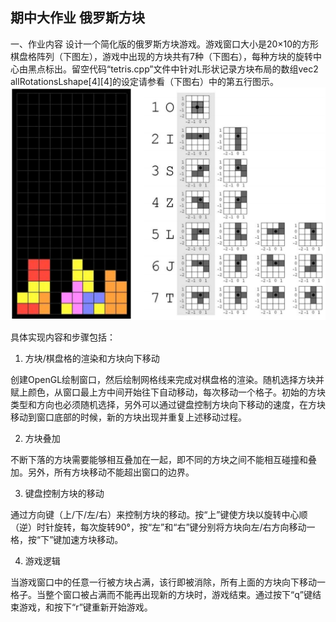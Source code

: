 ## 期中大作业  俄罗斯方块

一、作业内容
设计一个简化版的俄罗斯方块游戏。游戏窗口大小是20×10的方形棋盘格阵列（下图左），游戏中出现的方块共有7种（下图右），每种方块的旋转中心由黑点标出。留空代码“tetris.cpp”文件中针对L形状记录方块布局的数组vec2 allRotationsLshape[4][4]的设定请参看（下图右）中的第五行图示。
![](../display/PictureM.png)

具体实现内容和步骤包括：
1. 方块/棋盘格的渲染和方块向下移动

创建OpenGL绘制窗口，然后绘制网格线来完成对棋盘格的渲染。随机选择方块并赋上颜色，从窗口最上方中间开始往下自动移动，每次移动一个格子。初始的方块类型和方向也必须随机选择，另外可以通过键盘控制方块向下移动的速度，在方块移动到窗口底部的时候，新的方块出现并重复上述移动过程。

2. 方块叠加

不断下落的方块需要能够相互叠加在一起，即不同的方块之间不能相互碰撞和叠加。另外，所有方块移动不能超出窗口的边界。

3. 键盘控制方块的移动

通过方向键（上/下/左/右）来控制方块的移动。按“上”键使方块以旋转中心顺（逆）时针旋转，每次旋转90°，按“左”和“右”键分别将方块向左/右方向移动一格，按“下”键加速方块移动。

4. 游戏逻辑

当游戏窗口中的任意一行被方块占满，该行即被消除，所有上面的方块向下移动一格子。当整个窗口被占满而不能再出现新的方块时，游戏结束。通过按下“q”键结束游戏，和按下“r”键重新开始游戏。
